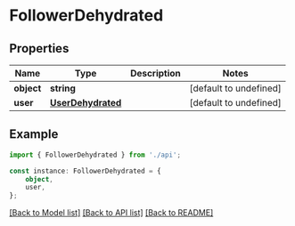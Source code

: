 # FollowerDehydrated


## Properties

Name | Type | Description | Notes
------------ | ------------- | ------------- | -------------
**object** | **string** |  | [default to undefined]
**user** | [**UserDehydrated**](UserDehydrated.md) |  | [default to undefined]

## Example

```typescript
import { FollowerDehydrated } from './api';

const instance: FollowerDehydrated = {
    object,
    user,
};
```

[[Back to Model list]](../README.md#documentation-for-models) [[Back to API list]](../README.md#documentation-for-api-endpoints) [[Back to README]](../README.md)
